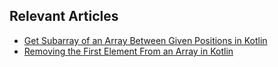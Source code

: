 ## Relevant Articles
- [Get Subarray of an Array Between Given Positions in Kotlin](https://www.baeldung.com/kotlin/subarray-index-range)
- [Removing the First Element From an Array in Kotlin](https://www.baeldung.com/kotlin/array-remove-first-element)
